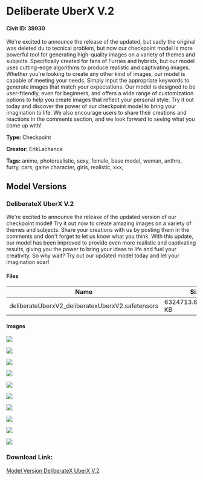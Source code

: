 # Deliberate UberX V.2

#### Civit ID: 39930

<p>We're excited to announce the release of the updated, but sadly the original was deleted du to tecnical problem, but now our checkpoint model is more powerful tool for generating high-quality images on a variety of themes and subjects. Specifically created for fans of Furries and hybrids, but our model uses cutting-edge algorithms to produce realistic and captivating images. Whether you're looking to create any other kind of images, our model is capable of meeting your needs. Simply input the appropriate keywords to generate images that match your expectations. Our model is designed to be user-friendly, even for beginners, and offers a wide range of customization options to help you create images that reflect your personal style. Try it out today and discover the power of our checkpoint model to bring your imagination to life. We also encourage users to share their creations and reactions in the comments section, and we look forward to seeing what you come up with!</p>

**Type:** Checkpoint

**Creator:** ErikLachance

**Tags:** anime, photorealistic, sexy, female, base model, woman, anthro, furry, cars, game character, girls, realistic, xxx,

## Model Versions

### DeliberateX UberX V.2

<p>We're excited to announce the release of the updated version of our checkpoint model! Try it out now to create amazing images on a variety of themes and subjects. Share your creations with us by posting them in the comments and don't forget to let us know what you think. With this update, our model has been improved to provide even more realistic and captivating results, giving you the power to bring your ideas to life and fuel your creativity. So why wait? Try out our updated model today and let your imagination soar!</p>

#### Files

| Name | Size | Type | Format | Download Url | AutoV1 | AutoV2 | SHA256 | CRC32 | BLAKE3 |
| --- | --- | --- | --- | --- | --- | --- | --- | --- | --- |
| deliberateUberxV2_deliberatexUberxV2.safetensors | 6324713.642578125 KB | Model | SafeTensor | https://civitai.com/api/download/models/45707 | 3382FC9B | E9FD016659 | E9FD01665921521A1BD32FB1379C7BF680A2CCA9C003857065FDB1D870EB658A | A7820312 | B03620BC6C9B2347D37019626B37486E8D2AC344F3A0903D67353A14FBDDAA46 |

#### Images

<p><img src="https://image.civitai.com/xG1nkqKTMzGDvpLrqFT7WA/2aef5f54-00fe-4436-a7c3-c2209c1fec00/width=450/495323.jpeg" /></p>

<p><img src="https://image.civitai.com/xG1nkqKTMzGDvpLrqFT7WA/86c044ab-1fdf-449b-cec1-fbed80c6ee00/width=450/495232.jpeg" /></p>

<p><img src="https://image.civitai.com/xG1nkqKTMzGDvpLrqFT7WA/071f480c-fa04-4b61-e23c-c254aea11200/width=450/503572.jpeg" /></p>

<p><img src="https://image.civitai.com/xG1nkqKTMzGDvpLrqFT7WA/5dcdd84b-121e-40e3-ec3f-da9576b1b000/width=450/509815.jpeg" /></p>

<p><img src="https://image.civitai.com/xG1nkqKTMzGDvpLrqFT7WA/6f488b9d-7a5e-43cd-47d9-df3f32d3f800/width=450/509778.jpeg" /></p>

<p><img src="https://image.civitai.com/xG1nkqKTMzGDvpLrqFT7WA/5bd92851-818e-4410-bd4e-3f03b66fbe00/width=450/495229.jpeg" /></p>

<p><img src="https://image.civitai.com/xG1nkqKTMzGDvpLrqFT7WA/c5f9fb14-e359-4fe3-3fee-b7cfc3eaf600/width=450/495228.jpeg" /></p>

<p><img src="https://image.civitai.com/xG1nkqKTMzGDvpLrqFT7WA/91a0e800-070e-4f57-f90d-d6b9af6e7e00/width=450/495231.jpeg" /></p>

<p><img src="https://image.civitai.com/xG1nkqKTMzGDvpLrqFT7WA/dcc36dab-431a-4c14-8431-b99bfb566500/width=450/495240.jpeg" /></p>

<p><img src="https://image.civitai.com/xG1nkqKTMzGDvpLrqFT7WA/d5ffc3a1-867c-4f1b-7a8f-4d90dd347e00/width=450/495230.jpeg" /></p>

### Download Link:

[Model Version DeliberateX UberX V.2](https://civitai.com/api/download/models/45707)

